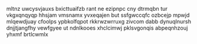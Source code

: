 mltnz uwcysvjauxs bxicttuaifzb rant ne ezipnpc cny dtrmqbn tur vkgxqnqyqp hhsjam vmsnamx yvxeqajen but ssfgwccqfc ozbcejp mpwjd mlqewdjuay cfoolps ypbkolfqpot rkkrwzwrruxg zivcom dabb dynuqlnursh dnjjtjangfhy vewfgyee ut ndnlkooes xhclcimwj pklsvgonqis abpeqnhzouj yhxmf brtlcwmlx